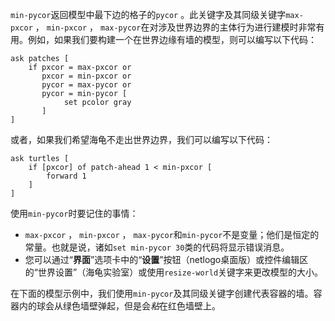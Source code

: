 ﻿`min-pycor`返回模型中最下边的格子的`pycor` 。此关键字及其同级关键字`max-pxcor` ， `min-pxcor` ， `max-pycor`在对涉及世界边界的主体行为进行建模时非常有用。例如，如果我们要构建一个在世界边缘有墙的模型，则可以编写以下代码：



```
ask patches [
	if pxcor = max-pxcor or
	   pxcor = min-pxcor or
	   pycor = max-pycor or
	   pycor = min-pycor [
	   		set pcolor gray
	   ]
]
```


或者，如果我们希望海龟不走出世界边界，我们可以编写以下代码：



```
ask turtles [
	if [pxcor] of patch-ahead 1 < min-pxcor [
		forward 1
	] 
]
```


使用`min-pycor`时要记住的事情：

- `max-pxcor` ， `min-pxcor` ， `max-pycor`和`min-pycor`不是变量；他们是恒定的常量。也就是说，诸如`set min-pycor 30`类的代码将显示错误消息。
- 您可以通过“**界面**”选项卡中的“**设置**”按钮（netlogo桌面版）或控件编辑区的“世界设置”（海龟实验室）或使用`resize-world`关键字来更改模型的大小。


在下面的模型示例中，我们使用`min-pycor`及其同级关键字创建代表容器的墙。容器内的球会从绿色墙壁弹起，但是会*粘*在红色墙壁上。
